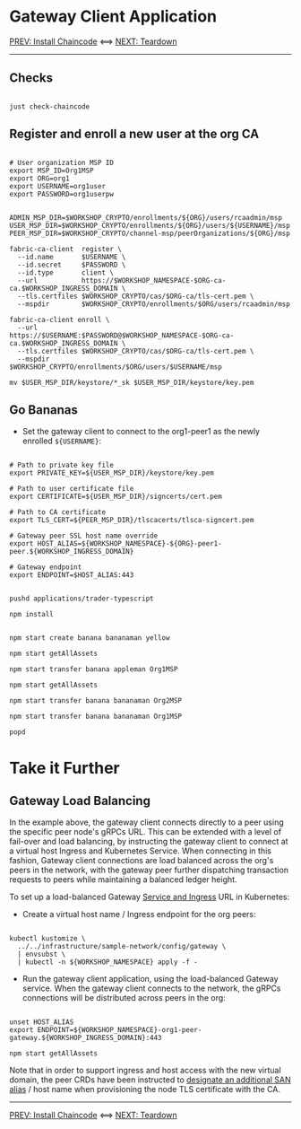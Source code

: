 # Gateway Client Application

[PREV: Install Chaincode](30-chaincode.md) <==> [NEXT: Teardown](90-teardown.md)

---

## Checks

```shell

just check-chaincode

```


## Register and enroll a new user at the org CA

```shell

# User organization MSP ID
export MSP_ID=Org1MSP        
export ORG=org1
export USERNAME=org1user
export PASSWORD=org1userpw

```

```shell

ADMIN_MSP_DIR=$WORKSHOP_CRYPTO/enrollments/${ORG}/users/rcaadmin/msp
USER_MSP_DIR=$WORKSHOP_CRYPTO/enrollments/${ORG}/users/${USERNAME}/msp
PEER_MSP_DIR=$WORKSHOP_CRYPTO/channel-msp/peerOrganizations/${ORG}/msp

fabric-ca-client  register \
  --id.name       $USERNAME \
  --id.secret     $PASSWORD \
  --id.type       client \
  --url           https://$WORKSHOP_NAMESPACE-$ORG-ca-ca.$WORKSHOP_INGRESS_DOMAIN \
  --tls.certfiles $WORKSHOP_CRYPTO/cas/$ORG-ca/tls-cert.pem \
  --mspdir        $WORKSHOP_CRYPTO/enrollments/$ORG/users/rcaadmin/msp

fabric-ca-client enroll \
  --url           https://$USERNAME:$PASSWORD@$WORKSHOP_NAMESPACE-$ORG-ca-ca.$WORKSHOP_INGRESS_DOMAIN \
  --tls.certfiles $WORKSHOP_CRYPTO/cas/$ORG-ca/tls-cert.pem \
  --mspdir        $WORKSHOP_CRYPTO/enrollments/$ORG/users/$USERNAME/msp

mv $USER_MSP_DIR/keystore/*_sk $USER_MSP_DIR/keystore/key.pem

```

## Go Bananas

- Set the gateway client to connect to the org1-peer1 as the newly enrolled `${USERNAME}`:
```shell

# Path to private key file
export PRIVATE_KEY=${USER_MSP_DIR}/keystore/key.pem

# Path to user certificate file
export CERTIFICATE=${USER_MSP_DIR}/signcerts/cert.pem

# Path to CA certificate
export TLS_CERT=${PEER_MSP_DIR}/tlscacerts/tlsca-signcert.pem

# Gateway peer SSL host name override
export HOST_ALIAS=${WORKSHOP_NAMESPACE}-${ORG}-peer1-peer.${WORKSHOP_INGRESS_DOMAIN}

# Gateway endpoint
export ENDPOINT=$HOST_ALIAS:443

```

```shell

pushd applications/trader-typescript

npm install

```

```shell

npm start create banana bananaman yellow

npm start getAllAssets

npm start transfer banana appleman Org1MSP

npm start getAllAssets

npm start transfer banana bananaman Org2MSP

npm start transfer banana bananaman Org1MSP

popd

```

# Take it Further 

## Gateway Load Balancing

In the example above, the gateway client connects directly to a peer using the specific peer node's 
gRPCs URL.  This can be extended with a level of fail-over and load balancing, by instructing the gateway 
client to connect at a virtual host Ingress and Kubernetes Service.  When connecting in this fashion,
Gateway client connections are load balanced across the org's peers in the network, with the gateway
peer further dispatching transaction requests to peers while maintaining a balanced ledger height.

To set up a load-balanced Gateway [Service and Ingress](../../infrastructure/sample-network/config/gateway/org1-peer-gateway.yaml) URL in Kubernetes:


- Create a virtual host name / Ingress endpoint for the org peers: 
```shell

kubectl kustomize \
  ../../infrastructure/sample-network/config/gateway \
  | envsubst \
  | kubectl -n ${WORKSHOP_NAMESPACE} apply -f -  

```

- Run the gateway client application, using the load-balanced Gateway service.  When the gateway client 
connects to the network, the gRPCs connections will be distributed across peers in the org:
```shell

unset HOST_ALIAS
export ENDPOINT=${WORKSHOP_NAMESPACE}-org1-peer-gateway.${WORKSHOP_INGRESS_DOMAIN}:443

npm start getAllAssets

```

Note that in order to support ingress and host access with the new virtual domain, the peer 
CRDs have been instructed to [designate an additional SAN alias](../../infrastructure/sample-network/config/peers/org1-peer1.yaml#L69)
/ host name when provisioning the node TLS certificate with the CA.


---

[PREV: Install Chaincode](30-chaincode.md) <==> [NEXT: Teardown](90-teardown.md)

